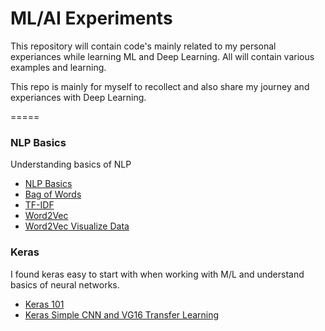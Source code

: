 # ML/AI Experiments

This repository will contain code's mainly related to my personal experiances while learning ML and Deep Learning. All will contain various examples and learning. 

This repo is mainly for myself to recollect and also share my journey and experiances with Deep Learning.

=====
### NLP Basics ###
Understanding basics of NLP
- [NLP Basics](nlp/101/nlp_getting_started.ipynb) 
- [Bag of Words](nlp/101/count_vectorize_bag_of_words.ipynb)
- [TF-IDF](nlp/101/tf_idf_experments.ipynb)
- [Word2Vec](nlp/101/word2vec_experiments.ipynb)
- [Word2Vec Visualize Data](nlp/101/word2vec_experiments_plotting_and_data_visualization.ipynb)

### Keras ###
I found keras easy to start with when working with M/L and understand basics of neural networks. 
- [Keras 101](keras/Keras_First_Neural_Net_101.ipynb)
- [Keras Simple CNN and VG16 Transfer Learning](keras/keras_very_simple_cnn_and_vgg16_transfer_learning.ipynb)
